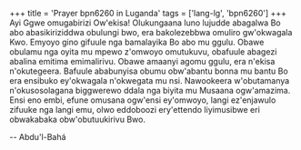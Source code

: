 +++
title = 'Prayer bpn6260 in Luganda'
tags = ['lang-lg', 'bpn6260']
+++
Ayi Ggwe omugabirizi Ow'ekisa!  Olukungaana luno lujudde abagalwa Bo abo abasikiriziddwa obulungi bwo, era bakolezebbwa omuliro gw'okwagala Kwo.  Emyoyo gino gifuule nga bamalayika Bo abo mu ggulu.  Obawe obulamu nga oyita mu mpewo z'omwoyo omutukuvu, obafuule abagezi abalina emitima emimalirivu.  Obawe amaanyi agomu ggulu, era n'ekisa n'okutegeera.  Bafuule ababunyisa obumu obw'abantu bonna mu bantu Bo era ensibuko ey'okwagala n'okwegata mu nsi.  Nawookeera w'obutamanya n'okusosolagana biggwerewo ddala nga biyita mu Musaana ogw'amazima.  Ensi eno embi, efune omusana ogw'ensi ey'omwoyo, langi ez'enjawulo zifuuke nga langi emu, olwo eddoboozi ery'ettendo liyimusibwe eri obwakabaka obw'obutuukirivu Bwo.

-- Abdu'l-Bahá
